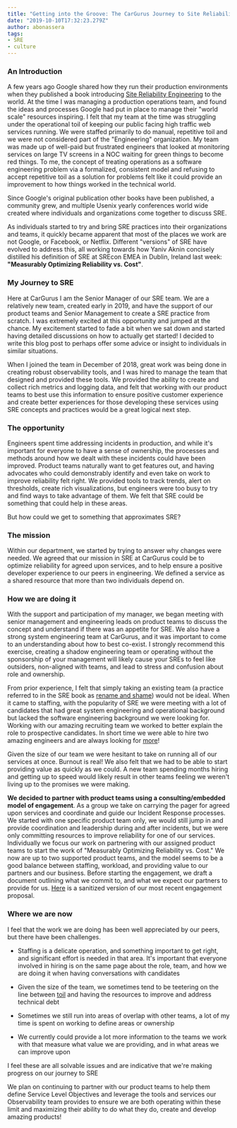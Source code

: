 ```yaml
---
title: "Getting into the Groove: The CarGurus Journey to Site Reliability Engineering"
date: "2019-10-10T17:32:23.279Z"
author: abonassera
tags:
- SRE
- culture
---
```


### An Introduction
A few years ago Google shared how they run their production environments when they published a book introducing [Site Reliability Engineering](https://landing.google.com/sre/books/) to the world. At the time I was managing a production operations team, and found the ideas and processes Google had put in place to manage their "world scale" resources inspiring. I felt that my team at the time was struggling under the operational toil of keeping our public facing high traffic web services running. We were staffed primarily to do manual, repetitive toil and we were not considered part of the "Engineering" organization. My team was made up of well-paid but frustrated engineers that looked at monitoring services on large TV screens in a NOC waiting for green things to become red things. To me, the concept of treating operations as a software engineering problem via a formalized, consistent model and refusing to accept repetitive toil as a solution for problems felt like it could provide an improvement to how things worked in the technical world.

Since Google's original publication other books have been published, a community grew, and multiple Usenix yearly conferences world wide created where individuals and organizations come together to discuss SRE. 

As individuals started to try and bring SRE practices into their organizations and teams, it quickly became apparent that most of the places we work are not Google, or Facebook, or Netflix. Different "versions" of SRE have evolved to address this, all working towards how Yaniv Aknin concisely distilled his definition of SRE at SREcon EMEA in Dublin, Ireland last week: **"Measurably Optimizing Reliability vs. Cost"**.

### My Journey to SRE
Here at CarGurus I am the Senior Manager of our SRE team. We are a relatively new team, created early in 2019, and have the support of our product teams and Senior Management to create a SRE practice from scratch. I was extremely excited at this opportunity and jumped at the chance.  My excitement started to fade a bit when we sat down and started having detailed discussions on how to actually get started! I decided to write this blog post to perhaps offer some advice or insight to individuals in similar situations.

When I joined the team in December of 2018, great work was being done in creating robust observability tools, and I was hired to manage the team that designed and provided these tools. We provided the ability to create and collect rich metrics and logging data, and felt that working with our product teams to best use this information to ensure positive customer experience and create better experiences for those developing these services using SRE concepts and practices would be a great logical next step. 

### The opportunity
Engineers spent time addressing incidents in production, and while it's important for everyone to have a sense of ownership, the processes and methods around how we dealt with these incidents could have been improved. Product teams naturally want to get features out, and having advocates who could demonstrably identify and even take on work to improve reliability felt right. We provided tools to track trends, alert on thresholds, create rich visualizations, but engineers were too busy to try and find ways to take advantage of them.  We felt that SRE could be something that could help in these areas.

But how could we get to something that approximates SRE? 

### The mission
Within our department, we started by trying to answer why changes were needed. We agreed that our mission in SRE at CarGurus could be to optimize reliability for agreed upon services, and to help ensure a positive developer experience to our peers in engineering. We defined a service as a shared resource that more than two individuals depend on.

### How we are doing it
With the support and participation of my manager, we began meeting with senior management and engineering leads on product teams to discuss the concept and understand if there was an appetite for SRE. We also have a strong system engineering team at CarGurus, and it was important to come to an understanding about how to best co-exist. I strongly recommend this exercise, creating a shadow engineering team or operating without the sponsorship of your management will likely cause your SREs to feel like outsiders, non-aligned with teams, and lead to stress and confusion about role and ownership.

From prior experience, I felt that simply taking an existing team (a practice referred to in the SRE book as [rename and shame](https://landing.google.com/sre/workbook/chapters/how-sre-relates/#id-3xecgurhvsw-marker)) would not be ideal.  When it came to staffing, with the popularity of SRE we were meeting with a lot of candidates that had great system engineering and operational background but lacked the software engineering background we were looking for. Working with our amazing recruiting team we worked to better explain the role to prospective candidates. In short time we were able to hire two amazing engineers and are always looking for [more](https://boards.greenhouse.io/cargurus/jobs/1669824?gh_jid=1669824)!

Given the size of our team we were hesitant to take on running all of our services at once. Burnout is real!  We also felt that we had to be able to start providing value as quickly as we could. A new team spending months hiring and getting up to speed would likely result in other teams feeling we weren't living up to the promises we were making.  

**We decided to partner with product teams using a consulting/embedded model of engagement**. As a group we take on carrying the pager for agreed upon services and coordinate and guide our Incident Response processes. We started with one specific product team only, we would still jump in and provide coordination and leadership during and after incidents, but we were only committing resources to improve reliability for one of our services. Individually we focus our work on partnering with our assigned product teams to start the work of "Measurably Optimizing Reliability vs. Cost." We now are up to two supported product teams, and the model seems to be a good balance between staffing, workload, and providing value to our partners and our business. Before starting the engagement, we draft a document outlining what we commit to, and what we expect our partners to provide for us. [Here](/Service-SRE-Proposal.pdf) is a sanitized version of our most recent engagement proposal.   

### Where we are now
I feel that the work we are doing has been well appreciated by our peers, but there have been challenges.

* Staffing is a delicate operation, and something important to get right, and significant effort is needed in that area. It's important that everyone involved in hiring is on the same page about the role, team, and how we are doing it when having conversations with candidates

* Given the size of the team, we sometimes tend to be teetering on the line between [toil](https://landing.google.com/sre/sre-book/chapters/eliminating-toil/) and having the resources to improve and address technical debt 

* Sometimes we still run into areas of overlap with other teams, a lot of my time is spent on working to define areas or ownership 

* We currently could provide a lot more information to the teams we work with that measure what value we are providing, and in what areas we can improve upon

I feel these are all solvable issues and are indicative that we're making progress on our journey to SRE

We plan on continuing to partner with our product teams to help them define Service Level Objectives and leverage the tools and services our Observability team provides to ensure we are both operating within these limit and maximizing their ability to do what they do, create and develop amazing products!

